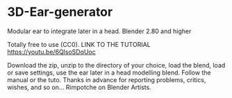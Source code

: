 # 3D-Ear-generator
Modular ear to integrate later in a head. Blender 2.80 and higher

Totally free to use (CC0).
LINK TO THE TUTORIAL
 https://youtu.be/6QlsoSDqUoc
 
Download the zip, unzip to the directory of your choice, load the blend, load or save settings, use the ear later in a head modelling blend.
Follow the manual or the tuto. Thanks in advance for reporting problems, critics, wishes, and so on... Rimpotche on Blender Artists.
